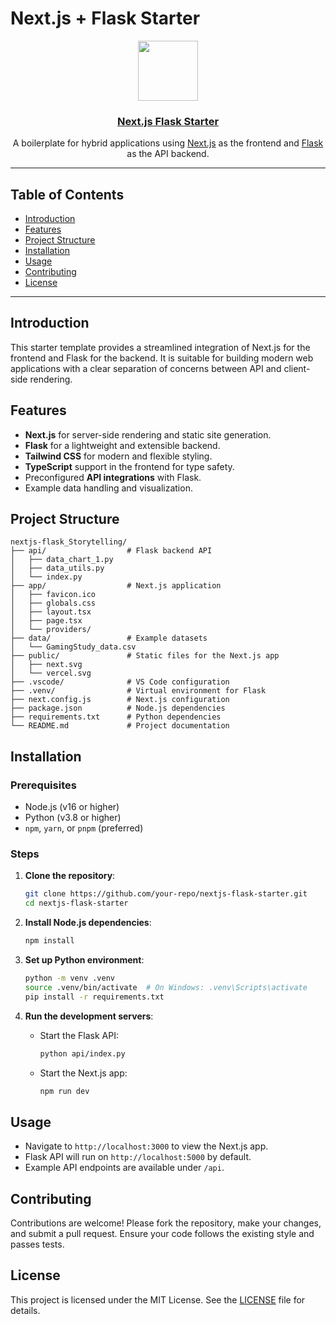# Next.js + Flask Starter

<p align="center">
  <a href="https://nextjs-flask-starter.vercel.app/">
    <img src="https://assets.vercel.com/image/upload/v1588805858/repositories/vercel/logo.png" height="96">
    <h3 align="center">Next.js Flask Starter</h3>
  </a>
</p>

<p align="center">A boilerplate for hybrid applications using <a href="https://nextjs.org/">Next.js</a> as the frontend and <a href="https://flask.palletsprojects.com/">Flask</a> as the API backend.</p>

---

## Table of Contents
- [Introduction](#introduction)
- [Features](#features)
- [Project Structure](#project-structure)
- [Installation](#installation)
- [Usage](#usage)
- [Contributing](#contributing)
- [License](#license)

---

## Introduction

This starter template provides a streamlined integration of Next.js for the frontend and Flask for the backend. It is suitable for building modern web applications with a clear separation of concerns between API and client-side rendering.

## Features

- **Next.js** for server-side rendering and static site generation.
- **Flask** for a lightweight and extensible backend.
- **Tailwind CSS** for modern and flexible styling.
- **TypeScript** support in the frontend for type safety.
- Preconfigured **API integrations** with Flask.
- Example data handling and visualization.

## Project Structure

```plaintext
nextjs-flask_Storytelling/
├── api/                  # Flask backend API
│   ├── data_chart_1.py
│   ├── data_utils.py
│   └── index.py
├── app/                  # Next.js application
│   ├── favicon.ico
│   ├── globals.css
│   ├── layout.tsx
│   ├── page.tsx
│   └── providers/
├── data/                 # Example datasets
│   └── GamingStudy_data.csv
├── public/               # Static files for the Next.js app
│   ├── next.svg
│   └── vercel.svg
├── .vscode/              # VS Code configuration
├── .venv/                # Virtual environment for Flask
├── next.config.js        # Next.js configuration
├── package.json          # Node.js dependencies
├── requirements.txt      # Python dependencies
└── README.md             # Project documentation
```

## Installation

### Prerequisites

- Node.js (v16 or higher)
- Python (v3.8 or higher)
- `npm`, `yarn`, or `pnpm` (preferred)

### Steps

1. **Clone the repository**:
   ```bash
   git clone https://github.com/your-repo/nextjs-flask-starter.git
   cd nextjs-flask-starter
   ```

2. **Install Node.js dependencies**:
   ```bash
   npm install
   ```

3. **Set up Python environment**:
   ```bash
   python -m venv .venv
   source .venv/bin/activate  # On Windows: .venv\Scripts\activate
   pip install -r requirements.txt
   ```

4. **Run the development servers**:
   - Start the Flask API:
     ```bash
     python api/index.py
     ```
   - Start the Next.js app:
     ```bash
     npm run dev
     ```

## Usage

- Navigate to `http://localhost:3000` to view the Next.js app.
- Flask API will run on `http://localhost:5000` by default.
- Example API endpoints are available under `/api`.

## Contributing

Contributions are welcome! Please fork the repository, make your changes, and submit a pull request. Ensure your code follows the existing style and passes tests.

## License

This project is licensed under the MIT License. See the [LICENSE](LICENSE) file for details.


